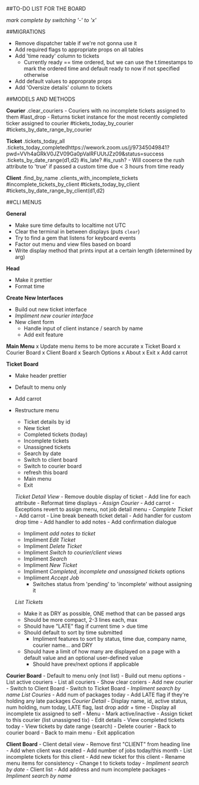 ##TO-DO LIST FOR THE BOARD

*mark complete by switching '-' to 'x'*

##MIGRATIONS
- Remove dispatcher table if we're not gonna use it
- Add required flags to appropriate props on all tables
- Add 'time ready' column to tickets
	- Currently ready == time ordered, but we can use the t.timestamps to mark the ordered time and default ready to now if not specified otherwise
- Add default values to approprate props
- Add 'Oversize details' column to tickets

##MODELS AND METHODS

**Courier**
	.clear_couriers
		- Couriers with no incomplete tickets assigned to them
	#last_drop
		- Returns ticket instance for the most recently completed ticker assigned to courier
	#tickets_today_by_courier
	#tickets_by_date_range_by_courier

**Ticket**
	.tickets_today_all
	.tickets_today_completedhttps://wework.zoom.us/j/97345049841?pwd=VVh4aGRkV0JZV09Ga0pValRFUUtJZz09&status=success
	.tickets_by_date_range(d1,d2)
	#is_late?
	#is_rush?
		- Will cooerce the rush attribute to 'true' if passed a custom time due < 3 hours from time ready

**Client**
	.find_by_name
	.clients_with_incomplete_tickets
	#incomplete_tickets_by_client
	#tickets_today_by_client
	#tickets_by_date_range_by_client(d1,d2)

##CLI MENUS

**General**
- Make sure time defaults to localtime not UTC
- Clear the terminal in between displays (puts `clear`)
- Try to find a gem that listens for keyboard events
- Factor out menu and view files based on board
- Write display method that prints input at a certain length (determined by arg)

**Head**
- Make it prettier
- Format time

**Create New Interfaces**
- Build out new ticket interface
- *Impliment new courier interface*
- New client form
	- Handle input of client instance / search by name
	- Add exit feature

**Main Menu**
x Update menu items to be more accurate
	x Ticket Board
	x Courier Board
	x Client Board
	x Search Options
	x About
	x Exit
x Add carrot

**Ticket Board**
- Make header prettier
- Default to menu only
- Add carrot
- Restructure menu
	- Ticket details by id
	- New ticket
	- Completed tickets (today)
	- Incomplete tickets
	- Unassigned tickets
	- Search by date
	- Switch to client board
	- Switch to courier board
	- refresh this board
	- Main menu 
	- Exit

	*Ticket Detail View*
		- Remove double display of ticket
		- Add line for each attribute
		- Reformat time displays
		- *Assign Courier*
			- Add carrot
			- Exceptions revert to assign menu, not job detail menu
		- *Complete Ticket*
			- Add carrot
			- Line break beneath ticket detail
			- Add handler for custom drop time
			- Add handler to add notes
			- Add confirmation dialogue
	- Impliment *add notes to ticket*
	- Impliment *Edit Ticket*
	- Impliment *Delete Ticket*
	- Impliment *Switch to courier/client views*
	- Impliment *Search*
	- Impliment *New Ticket*
	- Impliment *Completed, incomplete and unassigned tickets* options
	- Impliiment *Accept Job*
		- Switches status from 'pending' to 'incomplete' without assigning it
	
	*List Tickets*
	- Make it as DRY as possible, ONE method that can be passed args
	- Should be more compact, 2-3 lines each, max
	- Should have "LATE" flag if current time > due time
	- Should default to sort by time submitted
		- Impliment features to sort by status, time due, company name, courier name... and DRY
	- Should have a limit of how many are displayed on a page with a default value and an optional user-defined value
		- Should have prev/next options if applicable

**Courier Board**
	- Default to menu only (not list)
	- Build out menu options
		- List active couriers
		- List all couriers
		- Show clear coriers
		- Add new courier
		- Switch to Client Board
		- Switch to Ticket Board
		- *Impliment search by name*
	*List Couries*
		- Add num of packages today
		- Add LATE flag if they're holding any late packages
	*Courier Detail*
		- Display name, id, active status, num holding, num today, LATE flag, last drop addr + time
		- Display all incomplete tix assigned to self
		- Menu
			- Mark active/inactive
			- Assign ticket to this courier (list unassigned tix)
			- Edit details
			- View completed tickets today
			- View tickets by date range (search)
			- Delete courier
			- Back to courier board
			- Back to main menu
			- Exit application

**Client Board**
	- Client detail view
		- Remove first "CLIENT" from heading line
		- Add when client was created
		- Add number of jobs today/this month
		- List incomplete tickets for this client
		- Add new ticket for this client
		- Rename menu items for consistency
			- Change t to tickets today
			- *Impliment search by date*
	- Client list
		- Add address and num incomplete packages
	- *Impliment search by name*

